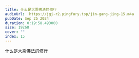 ```yaml
---
title: 什么是大乘佛法的修行
audioUrl:  https://jgj-r2.pingfury.top/jin-gang-jing-15.m4a
pubDate: Sep 25 2024
duration: 0:19:58.493000
size: 19268
cover: ""
index: 15
---
```

什么是大乘佛法的修行